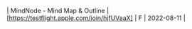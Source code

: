 | MindNode - Mind Map &amp; Outline | [https://testflight.apple.com/join/hjfUVaaX] | F | 2022-08-11 |
